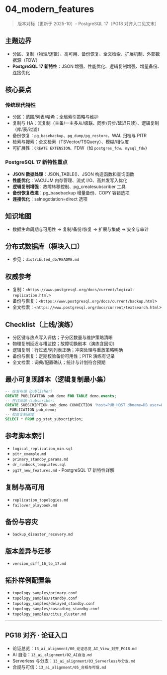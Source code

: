 ﻿# 04_modern_features

> 版本对标（更新于 2025-10）- PostgreSQL 17（PG18 对齐入口见文末）

## 主题边界

- 分区、复制（物理/逻辑）、高可用、备份恢复、全文检索、扩展机制、外部数据源（FDW）
- **PostgreSQL 17 新特性**：JSON 增强、性能优化、逻辑复制增强、增量备份、连接优化

## 核心要点

### 传统现代特性

- 分区：范围/列表/哈希；全局索引策略与维护
- 复制与 HA：流复制（主备/一主多从/级联、同步/异步/延迟只读）、逻辑复制（库/表/过滤）
- 备份恢复：`pg_basebackup`、`pg_dump/pg_restore`、WAL 归档与 PITR
- 检索与搜索：全文检索（TSVector/TSQuery）、模糊/相似度
- 可扩展性：`CREATE EXTENSION`、FDW（如 `postgres_fdw`、`mysql_fdw`）

### PostgreSQL 17 新特性重点

- **JSON 数据处理**：JSON_TABLE()、JSON 构造函数和查询函数
- **性能优化**：VACUUM 内存管理、流式 I/O、高并发写入优化
- **逻辑复制增强**：故障转移控制、pg_createsubscriber 工具
- **备份恢复改进**：pg_basebackup 增量备份、COPY 容错选项
- **连接优化**：sslnegotiation=direct 选项

## 知识地图

- 数据生命周期与可用性 → 复制/备份/恢复 → 扩展与集成 → 安全与审计

## 分布式数据库（模块入口）

- 参见：`distributed_db/README.md`

## 权威参考

- 复制：`<https://www.postgresql.org/docs/current/logical-replication.html`>
- 备份与恢复：`<https://www.postgresql.org/docs/current/backup.html`>
- 全文检索：`<https://www.postgresql.org/docs/current/textsearch.html`>

## Checklist（上线/演练）

- 分区键与热点写入评估；子分区数量与维护策略清晰
- 物理复制延迟与槽监控；故障切换剧本（演练含回切）
- 逻辑复制：行过滤/列列表正确；冲突处理与重放策略明确
- 备份与恢复：定期校验备份可用性；PITR 演练有记录
- 全文检索：词典/配置确认；统计与计划符合预期

## 最小可复现脚本（逻辑复制最小集）

```sql
-- 在发布端（publisher）
CREATE PUBLICATION pub_demo FOR TABLE demo.events;
-- 在订阅端（subscriber）
CREATE SUBSCRIPTION sub_demo CONNECTION 'host=PUB_HOST dbname=DB user=USER password=PASS'
  PUBLICATION pub_demo;
-- 检查复制进度
SELECT * FROM pg_stat_subscription;
```

## 参考脚本索引

- `logical_replication_min.sql`
- `pitr_example.md`
- `primary_standby_params.md`
- `dr_runbook_templates.sql`
- `pg17_new_features.md` - PostgreSQL 17 新特性详解

## 复制与高可用

- `replication_topologies.md`
- `failover_playbook.md`

## 备份与容灾

- `backup_disaster_recovery.md`

## 版本差异与迁移

- `version_diff_16_to_17.md`

## 拓扑样例配置集

- `topology_samples/primary.conf`
- `topology_samples/standby.conf`
- `topology_samples/delayed_standby.conf`
- `topology_samples/cascading_standby.conf`
- `topology_samples/citus_cluster.md`

---

## PG18 对齐 · 论证入口

- 论证总览：`13_ai_alignment/00_论证总览_AI_View_对齐_PG18.md`
- AI 自治：`13_ai_alignment/02_AI自治.md`
- Serverless 与分支：`13_ai_alignment/03_Serverless与分支.md`
- 合规与可信：`13_ai_alignment/05_合规与可信.md`

